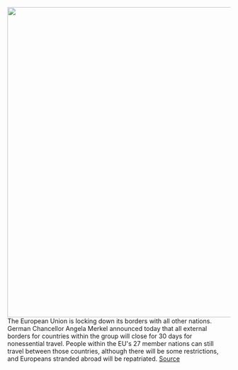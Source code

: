 <img src='https://cdn.vox-cdn.com/thumbor/6e-EmvuNQcTmITcvhFyYAZtDzqU=/0x0:4830x3220/1200x800/filters:focal(2029x1224:2801x1996)/cdn.vox-cdn.com/uploads/chorus_image/image/66514747/1212779686.jpg.0.jpg' width='700px' /><br/>
The European Union is locking down its borders with all other nations. German Chancellor Angela Merkel announced today that all external borders for countries within the group will close for 30 days for nonessential travel. People within the EU's 27 member nations can still travel between those countries, although there will be some restrictions, and Europeans stranded abroad will be repatriated.
<a href='https://www.theverge.com/2020/3/17/21184043/european-union-eu-travel-ban-coronavirus-covid-19-restrictions-merkel'> Source <a/>